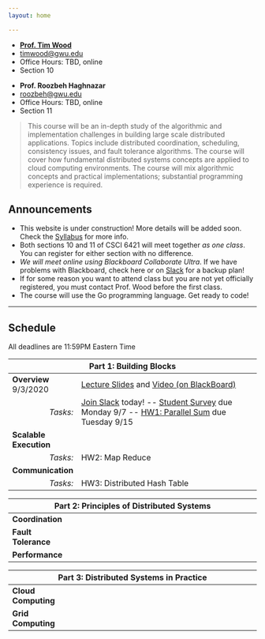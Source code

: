 ```yaml
---
layout: home

---
```

<div class="wrapper" markdown="0"><div class="footer-col-wrapper">
<div class="footer-col two-col-1">
    <ul class="contact-list">
        <li><a href="https://faculty.cs.gwu.edu/timwood"><b>Prof. Tim Wood</b></a></li>
        <li><a href="mailto:timwood@gwu.edu">timwood@gwu.edu</a></li>
        <li>Office Hours: TBD, online</li>
        <li>Section 10</li>
    </ul>
</div>
<div class="footer-col two-col-2">
    <ul class="contact-list">
        <li><b>Prof. Roozbeh Haghnazar</b></li>
        <li><a href="mailto:roozbeh@gwu.edu">roozbeh@gwu.edu</a></li>
        <li>Office Hours: TBD, online</li>
        <li>Section 11</li>
    </ul>
    </div>
</div></div>


> This course will be an in-depth study of the algorithmic and implementation challenges in building large scale distributed applications. Topics include distributed coordination, scheduling, consistency issues, and fault tolerance algorithms. The course will cover how fundamental distributed systems concepts are applied to cloud computing environments. The course will mix algorithmic concepts and practical implementations; substantial programming experience is required.




## Announcements ##
- This website is under construction! More details will be added soon. Check the [Syllabus](syllabus/) for more info.
- Both sections 10 and 11 of CSCI 6421 will meet together *as one class*. You can register for either section with no difference. 
- *We will meet online using Blackboard Collaborate Ultra*. If we have problems with Blackboard, check here or on [Slack](https://join.slack.com/t/gwdistsys20/signup) for a backup plan!
- If for some reason you want to attend class but you are not yet officially registered, you must contact Prof. Wood before the first class.
- The course will use the Go programming language. Get ready to code!


<hr>

## Schedule  ##

All deadlines are 11:59PM Eastern Time

<div style="font-size:90%">

<table>
    <thead>
    <tr><th style="text-align:center" colspan="2">Part 1: Building Blocks</th></tr>
    </thead>
    <tr><td style="width:20%"><b>Overview</b>
    <br>9/3/2020
    </td><td>
    <a href="/slides/1-introduction.pdf">Lecture Slides</a> and <a href="https://blackboard.gwu.edu/webapps/collab-ultra/tool/collabultra?course_id=_342915_1&amp;mode=cpview">Video (on BlackBoard)</a><br>
    </td>
    </tr>
    <tr><td style="text-align:right"><i>Tasks:</i></td>
    <td>
    <a href="https://join.slack.com/t/gwdistsys20/signup">Join Slack</a> today! -- <a href="https://forms.gle/yd45FuMR7HSBJvMs9">Student Survey</a> due Monday 9/7 -- <a href="hw1/">HW1: Parallel Sum</a> due Tuesday 9/15
    </td>
    </tr>
    <tr><td><b>Scalable Execution</b></td><td> </td>
    </tr>
    <tr><td style="text-align:right"><i>Tasks:</i></td> 
    <td>HW2: Map Reduce </td>
    </tr>
    <tr><td><b>Communication</b></td><td> </td>
    </tr>
    <tr><td style="text-align:right"><i>Tasks:</i></td> 
    <td>HW3: Distributed Hash Table </td>
    </tr>
</table>

<table>
    <thead>
    <tr><th style="text-align:center" colspan="2">Part 2: Principles of Distributed Systems</th></tr>
    </thead>
    <tr><td style="width:20%"><b>Coordination</b></td><td> </td>
    </tr>
    <tr><td><b>Fault Tolerance</b></td><td> </td>
    </tr>
    <tr><td><b>Performance</b></td><td> </td>
    </tr>
</table>

<table>
    <thead>
    <tr><th style="text-align:center" colspan="2">Part 3: Distributed Systems in Practice</th></tr>
    </thead>
    <tr><td style="width:20%"><b>Cloud Computing</b></td><td> </td>
    </tr>
    <tr><td><b>Grid Computing</b></td><td> </td>
    </tr>
</table>

</div>
